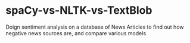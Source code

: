 # spaCy-vs-NLTK-vs-TextBlob
Doign sentiment analysis on a database of News Articles to find out how negative news sources are, and compare various models
